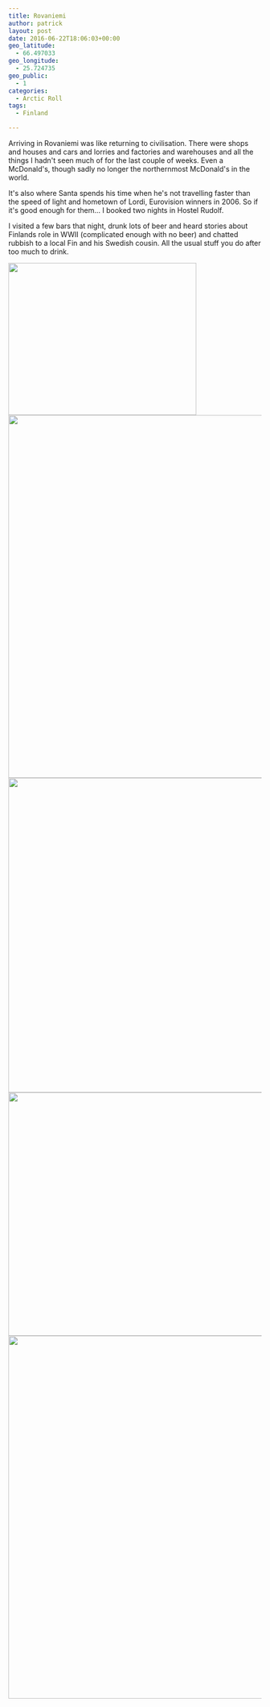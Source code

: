 ```yaml
---
title: Rovaniemi 
author: patrick
layout: post
date: 2016-06-22T18:06:03+00:00
geo_latitude:
  - 66.497033
geo_longitude:
  - 25.724735
geo_public:
  - 1
categories:
  - Arctic Roll
tags:
  - Finland

---
```

Arriving in Rovaniemi was like returning to civilisation. There were shops and houses and cars and lorries and factories and warehouses and all the things I hadn't seen much of for the last couple of weeks. Even a McDonald's, though sadly no longer the northernmost McDonald's in the world.

It's also where Santa spends his time when he's not travelling faster than the speed of light and hometown of Lordi, Eurovision winners in 2006. So if it's good enough for them&#8230; I booked two nights in Hostel Rudolf.

I visited a few bars that night, drunk lots of beer and heard stories about Finlands role in WWII (complicated enough with no beer) and chatted rubbish to a local Fin and his Swedish cousin. All the usual stuff you do after too much to drink.

[<img src="http://localhost/wordpress/wp-content/uploads/2016/06/img_2872-1.jpg" alt="" width="374" height="302" class="alignnone size-full wp-image-550" srcset="http://localhost/wordpress/wp-content/uploads/2016/06/img_2872-1.jpg 374w, http://localhost/wordpress/wp-content/uploads/2016/06/img_2872-1-300x242.jpg 300w" sizes="(max-width: 374px) 85vw, 374px" />][1][<img src="http://localhost/wordpress/wp-content/uploads/2016/06/img_2871-1.jpg" alt="" width="960" height="720" class="alignnone size-full wp-image-551" srcset="http://localhost/wordpress/wp-content/uploads/2016/06/img_2871-1.jpg 960w, http://localhost/wordpress/wp-content/uploads/2016/06/img_2871-1-300x225.jpg 300w, http://localhost/wordpress/wp-content/uploads/2016/06/img_2871-1-768x576.jpg 768w" sizes="(max-width: 709px) 85vw, (max-width: 909px) 67vw, (max-width: 1362px) 62vw, 840px" />][2][<img src="http://localhost/wordpress/wp-content/uploads/2016/06/img_2870-1.jpg" alt="" width="960" height="624" class="alignnone size-full wp-image-552" srcset="http://localhost/wordpress/wp-content/uploads/2016/06/img_2870-1.jpg 960w, http://localhost/wordpress/wp-content/uploads/2016/06/img_2870-1-300x195.jpg 300w, http://localhost/wordpress/wp-content/uploads/2016/06/img_2870-1-768x499.jpg 768w" sizes="(max-width: 709px) 85vw, (max-width: 909px) 67vw, (max-width: 1362px) 62vw, 840px" />][3][<img src="http://localhost/wordpress/wp-content/uploads/2016/06/img_2869-1.jpg" alt="" width="960" height="483" class="alignnone size-full wp-image-553" srcset="http://localhost/wordpress/wp-content/uploads/2016/06/img_2869-1.jpg 960w, http://localhost/wordpress/wp-content/uploads/2016/06/img_2869-1-300x151.jpg 300w, http://localhost/wordpress/wp-content/uploads/2016/06/img_2869-1-768x386.jpg 768w" sizes="(max-width: 709px) 85vw, (max-width: 909px) 67vw, (max-width: 1362px) 62vw, 840px" />][4][<img src="http://localhost/wordpress/wp-content/uploads/2016/06/img_2868-1.jpg" alt="" width="960" height="720" class="alignnone size-full wp-image-554" srcset="http://localhost/wordpress/wp-content/uploads/2016/06/img_2868-1.jpg 960w, http://localhost/wordpress/wp-content/uploads/2016/06/img_2868-1-300x225.jpg 300w, http://localhost/wordpress/wp-content/uploads/2016/06/img_2868-1-768x576.jpg 768w" sizes="(max-width: 709px) 85vw, (max-width: 909px) 67vw, (max-width: 1362px) 62vw, 840px" />][5]

 [1]: http://localhost/wordpress/wp-content/uploads/2016/06/img_2872-1.jpg
 [2]: http://localhost/wordpress/wp-content/uploads/2016/06/img_2871-1.jpg
 [3]: http://localhost/wordpress/wp-content/uploads/2016/06/img_2870-1.jpg
 [4]: http://localhost/wordpress/wp-content/uploads/2016/06/img_2869-1.jpg
 [5]: http://localhost/wordpress/wp-content/uploads/2016/06/img_2868-1.jpg